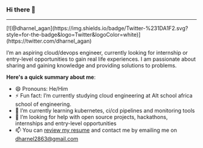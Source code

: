 ### Hi there 👋
<hr>
[![@dharnel_agan](https://img.shields.io/badge/Twitter-%231DA1F2.svg?style=for-the-badge&logo=Twitter&logoColor=white)](https://twitter.com/dharnel_agan)

I’m an aspiring cloud/devops engineer, currently looking for internship or entry-level opportunities to gain real life experiences. I am passionate about sharing and gaining knowledge and providing solutions to problems.  


**Here's a quick summary about me**:


- 😄 Pronouns: He/Him
- ⚡ Fun fact: I’m currently studying cloud engineering at Alt school africa school of engineering.
- 🌱 I’m currently learning kubernetes, ci/cd pipelines and monitoring tools
- 🤔 I’m looking for help with open source projects, hackathons, internships and entry-level opportunities
- 📫 You can [review my resume](https://docs.google.com/document/d/1bCMKg45DLGTkTYr-5QKio-Eqw8juxDhvXbnjAjDlV2g/edit?usp=sharing) and contact me by emailing me on dharnel2863@gmail.com


